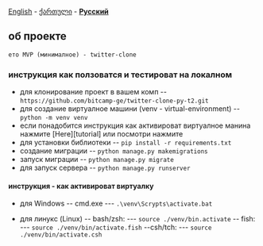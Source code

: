 [English][en] - [ქართული][ge] - **[Русский][ru]**

## об проекте
    ето MVP (минималное) - twitter-clone

### инструкция как ползоватся и тестироват на локалном
- для клонирование проект в вашем комп
-- `https://github.com/bitcamp-ge/twitter-clone-py-t2.git`
- для создание виртуалное машини (venv - virtual-environment)
-- `python -m venv venv`
- если понадобится инструкция как активироват виртуалное манина
нажмите [Here][tutorial] или посмотри нажмите
- для установки библиотеки
-- `pip install -r requirements.txt`
- создание миграции
-- `python manage.py makemigrations`
- запуск миграции
-- `python manage.py migrate`
- для запуск сервера
-- `python manage.py runserver`

#### инструкция - как активироват виртуалку

- для Windows 
-- cmd.exe
--- `.\venv\Scrypts\activate.bat`

- для линукс (Linux)
-- bash/zsh:
--- `source ./venv/bin.activate`
-- fish:
--- `source ./venv/bin/activate.fish`
--csh/tch:
--- `source ./venv/bin/activate.csh`





[en]: https://github.com/bitcamp-group-2/twitter-clone-py-t2#readme
[ge]: readme.ge.md
[ru]: readme.ru.md